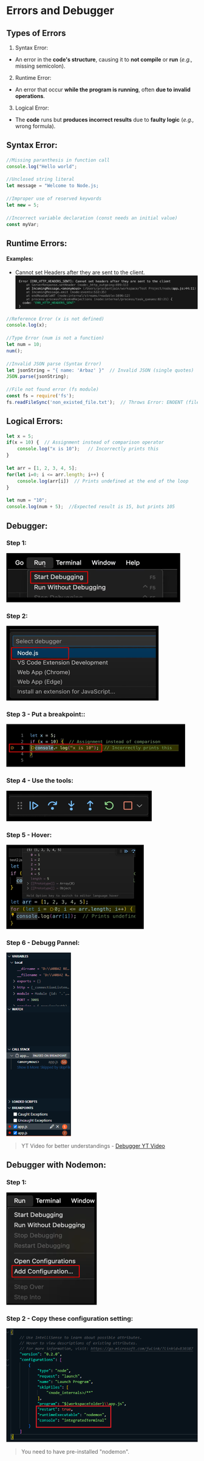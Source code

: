 # Errors and Debugger

## Types of Errors
1. Syntax Error:
* An error in the **code's structure**, causing it to **not compile** or **run** (*e.g.,* missing semicolon).

2. Runtime Error:
* An error that occur **while the program is running**, often **due to invalid operations**.

3. Logical Error:
* The **code** runs but **produces incorrect results** due to **faulty logic** (*e.g.,* wrong formula).


## Syntax Error:

```js
//Missing paranthesis in function call
console.log("Hello world";

//Unclosed string literal
let message = "Welcome to Node.js;

//Improper use of reserved keywords
let new = 5;

//Incorrect variable declaration (const needs an initial value)
const myVar;
```


## Runtime Errors:

#### Examples:

* Cannot set Headers after they are sent to the client.
![alt text](image.png)

```js
//Reference Error (x is not defined)
console.log(x);

//Type Error (num is not a function)
let num = 10;
num();

//Invalid JSON parse (Syntax Error)
let jsonString = "{ name: 'Arbaz' }"  // Invalid JSON (single quotes)
JSON.parse(jsonString);

//File not found error (fs module)
const fs = require('fs');
fs.readFileSync('non_existed_file.txt');  // Throws Error: ENOENT (file not found) 
```


## Logical Errors:

```js
let x = 5;
if(x = 10) {  // Assignment instead of comparison operator
    console.log("x is 10");   // Incorrectly prints this
}

let arr = [1, 2, 3, 4, 5];
for(let i=0; i <= arr.length; i++) {
    console.log(arr[i])  // Prints undefined at the end of the loop
}

let num = "10";
console.log(num + 5);  //Expected result is 15, but prints 105
```


## Debugger:

### Step 1: <br/>
![step 1](image-1.png)

### Step 2: <br/>
![step 2](image-2.png)

### Step 3 - Put a breakpoint:: <br/>
![step 3 - Put break-points](image-3.png)

### Step 4 - Use the tools: <br/>
![step 4 - Use the tools](image-4.png)

### Step 5 - Hover: <br/>
![step 5 - Hover](image-5.png)

### Step 6 - Debugg Pannel: <br/>
<!-- ![step 6 - debugg pannel](image-6.png) -->
<img src="image-6.png" alt="step 6 - debug panel" width="170"/>

> YT Video for better understandings - [Debugger YT Video](https://youtu.be/gG47rm_vg8M?t=1082)


## Debugger with Nodemon:

### Step 1:
![Menu bar](image-7.png)


### Step 2 - Copy these configuration setting:
![Configurations in launch.json](image-8.png)

> You need to have pre-installed "nodemon".
